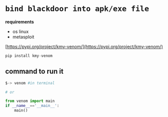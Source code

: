 # ``bind blackdoor into apk/exe file``

**requirements**
- os linux
- metasploit

[https://pypi.org/project/kmy-venom/](https://pypi.org/project/kmy-venom/)

```python
pip install kmy-venom
```
## **command to run it**

```python
$-> venom #in terminal

# or

from venom import main
if __name__=='__main__':
    main()
```
